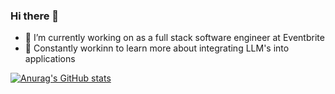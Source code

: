 ### Hi there 👋

<!--
**pour-theoil/pour-theoil** is a ✨ _special_ ✨ repository because its `README.md` (this file) appears on your GitHub profile.

Here are some ideas to get you started:

- 🔭 I’m currently working on ...
- 🌱 I’m currently learning ...
- 👯 I’m looking to collaborate on ...
- 🤔 I’m looking for help with ...
- 💬 Ask me about ...
- 📫 How to reach me: ...
- 😄 Pronouns: ...
- ⚡ Fun fact: ...
[![Anurag's GitHub stats](https://github-readme-stats.vercel.app/api?username=anuraghazra)](https://github.com/anuraghazra/github-readme-stats)
-->
- 🔭 I’m currently working on as a full stack software engineer at Eventbrite
- 🌱 Constantly workinn to learn more about integrating LLM's into applications

[![Anurag's GitHub stats](https://github-readme-stats.vercel.app/api?username=pour-theoil)](https://github.com/anuraghazra/github-readme-stats)
